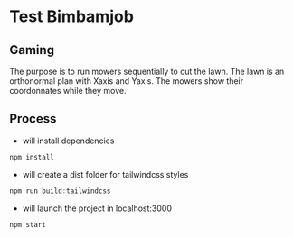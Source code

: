 # Test Bimbamjob

## Gaming

The purpose is to run mowers sequentially to cut the lawn. The lawn is an orthonormal plan with Xaxis and Yaxis. The mowers show their coordonnates while they move.

## Process

- will install dependencies
```js
npm install
```

- will create a dist folder for tailwindcss styles
```js
npm run build:tailwindcss
```

- will launch the project in localhost:3000
```js
npm start
```
